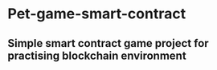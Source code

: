 # Pet-game-smart-contract

## Simple smart contract game project for practising blockchain environment
